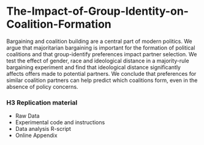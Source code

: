 # The-Impact-of-Group-Identity-on-Coalition-Formation



Bargaining and coalition building are a central part of modern politics. We argue that majoritarian bargaining is important for the formation of political coalitions and that group-identify preferences impact partner selection. We test the effect of gender, race and ideological distance in a majority-rule bargaining experiment and find that ideological distance significantly affects offers made to potential partners. We conclude that preferences for similar coalition partners can help predict which coalitions form, even in the absence of policy concerns.

### H3 Replication material

- Raw Data
- Experimental code and instructions
- Data analysis R-script
- Online Appendix
